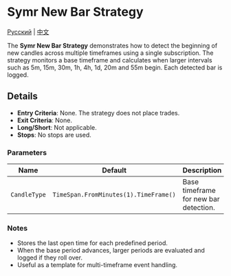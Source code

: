 # Symr New Bar Strategy
[Русский](README_ru.md) | [中文](README_cn.md)

The **Symr New Bar Strategy** demonstrates how to detect the beginning of new candles across multiple timeframes using a single subscription. The strategy monitors a base timeframe and calculates when larger intervals such as 5m, 15m, 30m, 1h, 4h, 1d, 20m and 55m begin. Each detected bar is logged.

## Details

- **Entry Criteria**: None. The strategy does not place trades.
- **Exit Criteria**: None.
- **Long/Short**: Not applicable.
- **Stops**: No stops are used.

### Parameters

| Name | Default | Description |
|------|---------|-------------|
| `CandleType` | `TimeSpan.FromMinutes(1).TimeFrame()` | Base timeframe for new bar detection. |

### Notes

- Stores the last open time for each predefined period.
- When the base period advances, larger periods are evaluated and logged if they roll over.
- Useful as a template for multi-timeframe event handling.
